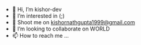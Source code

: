 - 👋 Hi, I’m kishor-dev
- 👀 I’m interested in (;)
- 🌱 Shoot me on kishornathgupta1999@gmail.com
- 💞️ I’m looking to collaborate on WORLD
- 📫 How to reach me ...

